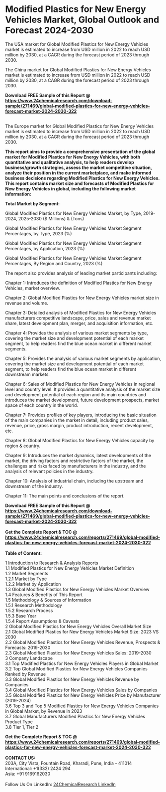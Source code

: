 <h1>Modified Plastics for New Energy Vehicles Market, Global Outlook and Forecast 2024-2030</h1><p>The USA market for Global Modified Plastics for New Energy Vehicles market is estimated to increase from USD million in 2022 to reach USD million by 2030, at a CAGR during the forecast period of 2023 through 2030.</p><p>
</p><p>The China market for Global Modified Plastics for New Energy Vehicles market is estimated to increase from USD million in 2022 to reach USD million by 2030, at a CAGR during the forecast period of 2023 through 2030.</p><div><b>Download FREE Sample of this Report @ 
            <a href="https://www.24chemicalresearch.com/download-sample/271469/global-modified-plastics-for-new-energy-vehicles-forecast-market-2024-2030-322">
            https://www.24chemicalresearch.com/download-sample/271469/global-modified-plastics-for-new-energy-vehicles-forecast-market-2024-2030-322</a></b></div><br><p>
</p><p>The Europe market for Global Modified Plastics for New Energy Vehicles market is estimated to increase from USD million in 2022 to reach USD million by 2030, at a CAGR during the forecast period of 2023 through 2030.</p><p>
<strong>This report aims to provide a comprehensive presentation of the global market for Modified Plastics for New Energy Vehicles, with both quantitative and qualitative analysis, to help readers develop business/growth strategies, assess the market competitive situation, analyze their position in the current marketplace, and make informed business decisions regarding Modified Plastics for New Energy Vehicles. This report contains market size and forecasts of Modified Plastics for New Energy Vehicles in global, including the following market information:</strong></p><p>
</p><p>
<strong>Total Market by Segment:</strong></p><p>
Global Modified Plastics for New Energy Vehicles Market, by Type, 2019-2024, 2025-2030 ($ Millions) &amp; (Tons)</p><p>
Global Modified Plastics for New Energy Vehicles Market Segment Percentages, by Type, 2023 (%)</p><p>
</p><p>
Global Modified Plastics for New Energy Vehicles Market Segment Percentages, by Application, 2023 (%)</p><p>
</p><p>
Global Modified Plastics for New Energy Vehicles Market Segment Percentages, By Region and Country, 2023 (%)</p><p>
</p><p>
The report also provides analysis of leading market participants including:</p><p>
</p><p>
</p><p>
Chapter 1: Introduces the definition of Modified Plastics for New Energy Vehicles, market overview.</p><p>
Chapter 2: Global Modified Plastics for New Energy Vehicles market size in revenue and volume.</p><p>
Chapter 3: Detailed analysis of Modified Plastics for New Energy Vehicles manufacturers competitive landscape, price, sales and revenue market share, latest development plan, merger, and acquisition information, etc.</p><p>
Chapter 4: Provides the analysis of various market segments by type, covering the market size and development potential of each market segment, to help readers find the blue ocean market in different market segments.</p><p>
Chapter 5: Provides the analysis of various market segments by application, covering the market size and development potential of each market segment, to help readers find the blue ocean market in different downstream markets.</p><p>
Chapter 6: Sales of Modified Plastics for New Energy Vehicles in regional level and country level. It provides a quantitative analysis of the market size and development potential of each region and its main countries and introduces the market development, future development prospects, market space of each country in the world.</p><p>
Chapter 7: Provides profiles of key players, introducing the basic situation of the main companies in the market in detail, including product sales, revenue, price, gross margin, product introduction, recent development, etc.</p><p>
Chapter 8: Global Modified Plastics for New Energy Vehicles capacity by region &amp; country.</p><p>
Chapter 9: Introduces the market dynamics, latest developments of the market, the driving factors and restrictive factors of the market, the challenges and risks faced by manufacturers in the industry, and the analysis of relevant policies in the industry.</p><p>
Chapter 10: Analysis of industrial chain, including the upstream and downstream of the industry.</p><p>
Chapter 11: The main points and conclusions of the report.</p><div><b>Download FREE Sample of this Report @ 
            <a href="https://www.24chemicalresearch.com/download-sample/271469/global-modified-plastics-for-new-energy-vehicles-forecast-market-2024-2030-322">
            https://www.24chemicalresearch.com/download-sample/271469/global-modified-plastics-for-new-energy-vehicles-forecast-market-2024-2030-322</a></b></div><br><div><b>Get the Complete Report & TOC @ 
            <a href="https://www.24chemicalresearch.com/reports/271469/global-modified-plastics-for-new-energy-vehicles-forecast-market-2024-2030-322">
            https://www.24chemicalresearch.com/reports/271469/global-modified-plastics-for-new-energy-vehicles-forecast-market-2024-2030-322</a></b></div><br>
            <b>Table of Content:</b><p>1 Introduction to Research & Analysis Reports<br />
    1.1 Modified Plastics for New Energy Vehicles Market Definition<br />
    1.2 Market Segments<br />
        1.2.1 Market by Type<br />
        1.2.2 Market by Application<br />
    1.3 Global Modified Plastics for New Energy Vehicles Market Overview<br />
    1.4 Features & Benefits of This Report<br />
    1.5 Methodology & Sources of Information<br />
        1.5.1 Research Methodology<br />
        1.5.2 Research Process<br />
        1.5.3 Base Year<br />
        1.5.4 Report Assumptions & Caveats<br />
2 Global Modified Plastics for New Energy Vehicles Overall Market Size<br />
    2.1 Global Modified Plastics for New Energy Vehicles Market Size: 2023 VS 2030<br />
    2.2 Global Modified Plastics for New Energy Vehicles Revenue, Prospects & Forecasts: 2019-2030<br />
    2.3 Global Modified Plastics for New Energy Vehicles Sales: 2019-2030<br />
3 Company Landscape<br />
    3.1 Top Modified Plastics for New Energy Vehicles Players in Global Market<br />
    3.2 Top Global Modified Plastics for New Energy Vehicles Companies Ranked by Revenue<br />
    3.3 Global Modified Plastics for New Energy Vehicles Revenue by Companies<br />
    3.4 Global Modified Plastics for New Energy Vehicles Sales by Companies<br />
    3.5 Global Modified Plastics for New Energy Vehicles Price by Manufacturer (2019-2024)<br />
    3.6 Top 3 and Top 5 Modified Plastics for New Energy Vehicles Companies in Global Market, by Revenue in 2023<br />
    3.7 Global Manufacturers Modified Plastics for New Energy Vehicles Product Type<br />
    3.8 Tier 1, Tier 2</p><div><b>Get the Complete Report & TOC @ 
            <a href="https://www.24chemicalresearch.com/reports/271469/global-modified-plastics-for-new-energy-vehicles-forecast-market-2024-2030-322">
            https://www.24chemicalresearch.com/reports/271469/global-modified-plastics-for-new-energy-vehicles-forecast-market-2024-2030-322</a></b></div><br><b>CONTACT US:</b><br>
            203A, City Vista, Fountain Road, Kharadi, Pune, India - 411014<br>
            International: +1(332) 2424 294<br>
            Asia: +91 9169162030 <br><br>
            Follow Us On LinkedIn: <a href="https://www.linkedin.com/company/24chemicalresearch/">24ChemicalResearch LinkedIn</a>